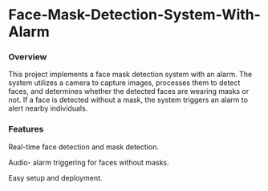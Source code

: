 # Face-Mask-Detection-System-With-Alarm

### Overview
This project implements a face mask detection system with an alarm. The system utilizes a camera to capture images, processes them to detect faces, and determines whether the detected faces are wearing masks or not. If a face is detected without a mask, the system triggers an alarm to alert nearby individuals.

### Features
Real-time face detection and mask detection.

Audio- alarm triggering for faces without masks.

Easy setup and deployment.
